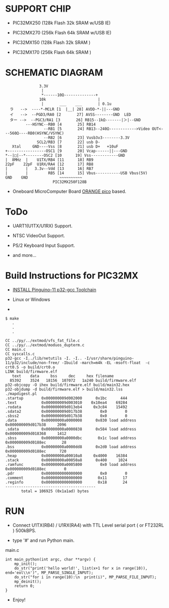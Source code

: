 # SUPPORT CHIP

* PIC32MX250 (128k Flash 32k SRAM w/USB IE)

* PIC32MX270 (256k Flash 64k SRAM w/USB IE)

* PIC32MX150 (128k Flash 32k SRAM )

* PIC32MX170 (256k Flash 64k SRAM )

# SCHEMATIC DIAGRAM


                   3.3V
                    |
                    *------10Ω--------------+
                   10k                       |
                    |       ___    ___       | 0.1u
      ラ   -->  ----*-MCLR [1  |__| 28] AVDD-*-||---GND
      イ   -->  --PGD3/RA0 [2       27] AVSS--------GND  LED
      ター -->  --PGC3/RA1 [3       26] RB15--1kΩ-------|＞|--GND
             ---HSYNC--RB0 [4       25] RB14
                     --RB1 [5       24] RB13--240Ω------------>Video OUT<---560Ω----RB0(HSYNC/VSYNC)
                     --RB2 [6       23] Vusb3v3--------3.3V
                  SCL2/RB3 [7       22] usb D-
       Xtal     GND----Vss [8       21] usb D+   +10uF
    +-----------------OSC1 [9       20] Vcap------||---GND
    *--|□|--*--------OSC2 [10      19] Vss------------GND
    |  8MHz  |    U1TX/RB4 [11      18] RB9
    22pF    22pF  U1RX/RA4 [12      17] RB8
    |        |   3.3v--Vdd [13      16] RB7
    |        |         RB5 [14      15] Vbus-----------USB Vbus(5V)
    GND    GND              ~~~~~~~~~~
                         PIC32MX250F128B


* Oneboard MicroComputer Board [ORANGE pico](http://www.picosoft.co.jp/orange/) based.


# ToDo

* UART1(U1TX/U1RX) Support.

* NTSC VideoOut Support.

* PS/2 Keyboard Input Support.

* and more...

# Build Instructions for PIC32MX

* [INSTALL Pinguino-11 p32-gcc Toolchain](http://www.pinguino.cc/download.php)

* Linux or Windows

-

    $ make
       .
       .
       .
    
    CC ../py/../extmod/vfs_fat_file.c
    CC ../py/../extmod/moduos_dupterm.c
    CC main.c
    CC syscalls.c
    p32-gcc -I../lib/netutils -I. -I.. -I/usr/share/pinguino-11/p32/include/non-free/ -Ibuild -march=m4k -EL -msoft-float  -c crt0.S -o build/crt0.o
    LINK build/firmware.elf
       text	   data	    bss	    dec	    hex	filename
      85392	   3524	  18156	 107072	  1a240	build/firmware.elf
    p32-objcopy -O ihex build/firmware.elf build/main32.hex
    p32-objdump -d build/firmware.elf > build/main32.lss
    ./mapdigest.pl
    .startup        0x000000009d002000      0x1bc      444
    .text           0x000000009d003010    0x10ea4    69284
    .rodata         0x000000009d013eb4     0x3c84    15492
    .sdata2         0x000000009d017b38        0x0        0
    .sbss2          0x000000009d017b38        0x0        0
    .data           0x00000000a0000008      0x830 load address 0x000000009d017b38     2096
    .sdata          0x00000000a0000838      0x584 load address 0x000000009d018368     1412
    .sbss           0x00000000a0000dbc       0x1c load address 0x000000009d0188ec       28
    .bss            0x00000000a0000dd8      0x2d0 load address 0x000000009d0188ec      720
    .heap           0x00000000a00010a8     0x4000    16384
    .stack          0x00000000a00050a8      0x400     1024
    .ramfunc        0x00000000a0005800        0x0 load address 0x000000009d0188ec        0
    .pdr            0x0000000000000000        0x0        0
    .comment        0x0000000000000000       0x11       17
    .reginfo        0x0000000000000000       0x18       24
    ----------------------------------------
           total = 106925 (0x1a1ad) bytes


# RUN

* Connect U1TX(RB4) / U1RX(RA4) with TTL Level serial port ( or FT232RL ) 500kBPS.

* type '#' and run Python main.

main.c

    int main_python(int argc, char **argv) {
        mp_init();
        do_str("print('hello world!', list(x+1 for x in range(10)), end='eol\\n')", MP_PARSE_SINGLE_INPUT);
        do_str("for i in range(10):\n  print(i)", MP_PARSE_FILE_INPUT);
        mp_deinit();
        return 0;
    }

* Enjoy!
